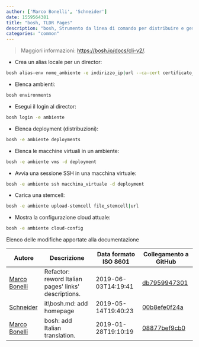 ```yaml
---
author: ['Marco Bonelli', 'Schneider']
date: 1559564381
title: "bosh, TLDR Pages"
description: "bosh, Strumento da linea di comando per distribuire e gestire director BOSH."
categories: "common"
---
```

> Maggiori informazioni: <https://bosh.io/docs/cli-v2/>.

- Crea un alias locale per un director:

```bash
bosh alias-env nome_ambiente -e indirizzo_ip|url --ca-cert certificato_ca
```

- Elenca ambienti:

```bash
bosh environments
```

- Esegui il login al director:

```bash
bosh login -e ambiente 
```

- Elenca deployment (distribuzioni):

```bash
bosh -e ambiente deployments
```

- Elenca le macchine virtuali in un ambiente:

```bash
bosh -e ambiente vms -d deployment
```

- Avvia una sessione SSH in una macchina virtuale:

```bash
bosh -e ambiente ssh macchina_virtuale -d deployment
```

- Carica una stemcell:

```bash
bosh -e ambiente upload-stemcell file_stemcell|url
```

- Mostra la configurazione cloud attuale:

```bash
bosh -e ambiente cloud-config
```
Elenco delle modifiche apportate alla documentazione


Autore | Descrizione | Data formato ISO 8601 | Collegamento a GitHub
------|-----|-----|-----
[Marco Bonelli](mailto:marco@mebeim.net) | Refactor: reword Italian pages' links' descriptions. | 2019-06-03T14:19:41 | [db7959947301](https://github.com/tldr-pages/tldr/commit/db795994730108131d36e7a50b67378e79e27c10)
[Schneider](mailto:lucas.schneider@sap.com) | it\bosh.md: add homepage | 2019-05-14T19:40:23 | [00b8efe0f24a](https://github.com/tldr-pages/tldr/commit/00b8efe0f24a26f55faaf9ceb2b916fb172829fb)
[Marco Bonelli](mailto:mb5.marcob@gmail.com) | bosh: add Italian translation. | 2019-01-28T19:10:19 | [08877bef9cb0](https://github.com/tldr-pages/tldr/commit/08877bef9cb00b8d18348df37bc098747fa912d7)

